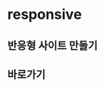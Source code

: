 # responsive

<h2>반응형 사이트 만들기<h2>
<div><a herf="https://4anastasia4.github.io/responsive/.">바로가기</a><div>
